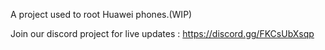 A project used to root Huawei phones.(WIP)

Join our discord project for live updates :  https://discord.gg/FKCsUbXsqp